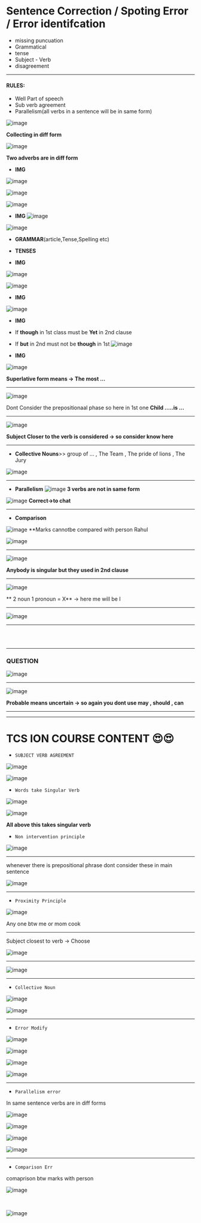  # Sentence Correction / Spoting Error / Error identifcation
 - missing puncuation
 - Grammatical
 - tense
 - Subject - Verb
 - disagreement
 
---
#### RULES:
- Well Part of speech
- Sub verb agreement
- Parallelism(all verbs in a sentence will be in same form)

![image](https://user-images.githubusercontent.com/77873383/182755980-d5de95f1-0d44-4f7e-871a-87d42f926723.png)

**Collecting in diff form**

![image](https://user-images.githubusercontent.com/77873383/182756103-c99c99f0-5682-4c29-8d79-11c66ae33164.png)

**Two adverbs are in diff form**


- **IMG**

![image](https://user-images.githubusercontent.com/77873383/182756767-e6b70adc-c812-4859-96a2-8ab59cb038df.png)

![image](https://user-images.githubusercontent.com/77873383/182756802-30cf454e-6d9e-4daa-a911-61484b137c17.png)

![image](https://user-images.githubusercontent.com/77873383/182756817-9b46ae3d-af61-45d6-b0e2-a03d8f12195e.png)


- **IMG**
![image](https://user-images.githubusercontent.com/77873383/182756970-705cb139-53f1-4077-8f9c-6934a8808ef1.png)

![image](https://user-images.githubusercontent.com/77873383/182757010-b0184213-581c-405b-ba51-e24ecc72fdbc.png)




- **GRAMMAR**(article,Tense,Spelling etc)

- **TENSES**

- **IMG**

![image](https://user-images.githubusercontent.com/77873383/182757275-0d1013f4-3fa9-4dbb-9d1f-61e2ea11d381.png)

![image](https://user-images.githubusercontent.com/77873383/182757311-3d2f97db-aa76-44a7-9f90-1a98d8d2f55f.png)


- **IMG**

![image](https://user-images.githubusercontent.com/77873383/182757427-06d938a3-114b-409d-bb68-39c7d81da714.png)


- **IMG**
- If **though** in 1st class must be **Yet** in 2nd clause
- If **but** in 2nd must not be **though** in 1st
![image](https://user-images.githubusercontent.com/77873383/182757624-0d143643-9f9a-4484-a75c-60ac37322bc4.png)

- **IMG**

![image](https://user-images.githubusercontent.com/77873383/182758052-c27c984c-dc64-4f06-8b29-9fad292e6c6c.png)

**Superlative form means -> The most ...**

---

![image](https://user-images.githubusercontent.com/77873383/182759722-dfff68e9-2012-429f-ab77-e6f9798dc47e.png)

Dont Consider the prepositionaal phase so here in 1st one **Child .....____is____ ...**

---
![image](https://user-images.githubusercontent.com/77873383/182760113-d61f0c3f-9ffb-4614-951d-358779ec5320.png)

**Subject Closer to the verb is considered -> so consider know here**

---

- **Collective Nouns**>> group of ... , The Team , The pride of lions , The Jury

![image](https://user-images.githubusercontent.com/77873383/182760362-790ef662-94be-4e49-a1aa-0e76aae00cdb.png)

---
- **Parallelism**
![image](https://user-images.githubusercontent.com/77873383/182760924-8b960ee1-f9ed-4383-9395-8dddab323a68.png)
**3 verbs are not in same form**

![image](https://user-images.githubusercontent.com/77873383/182760989-773a91f1-bcce-4d51-9328-c03372374a70.png)
**Correct->to chat**

---

- **Comparison**

![image](https://user-images.githubusercontent.com/77873383/182761272-baec5486-b594-4df6-9d06-1e5afa95a417.png)
**Marks cannotbe compared with person Rahul

![image](https://user-images.githubusercontent.com/77873383/182761316-fe1cdb4d-f83c-4aee-8da7-afc27d6891eb.png)

---

![image](https://user-images.githubusercontent.com/77873383/182761424-3c2ed5d8-a4b6-4b63-856c-7c3cff3b5c40.png)
 
 **Anybody is singular but they used in 2nd clause**
 
 ---
 
 ![image](https://user-images.githubusercontent.com/77873383/182761503-ade710c7-bc4b-42dc-816b-704c901cc035.png)

** 2 noun 1 pronoun = X** -> here me will be I

---
![image](https://user-images.githubusercontent.com/77873383/182761596-d4559b1a-05dc-44d5-bead-6ab1e248b2d1.png)

---

<br>
<br>

---
### QUESTION

![image](https://user-images.githubusercontent.com/77873383/182762906-8c1d3057-6b4f-4915-9f69-98ab0394c53c.png)

---

![image](https://user-images.githubusercontent.com/77873383/182763154-4570392e-4567-40fe-97f6-1baeb33cff96.png)

**Probable means uncertain -> so again you dont use may , should , can**

---
---


# TCS ION COURSE CONTENT 😍😍

- ```SUBJECT VERB AGREEMENT```

![image](https://user-images.githubusercontent.com/77873383/185520212-75f5c2dd-fd94-45be-a5bc-b8f90dcd5049.png)

![image](https://user-images.githubusercontent.com/77873383/185520685-827e5ec2-06ca-4f15-b5cd-c6b03e9f0110.png)

- ```Words take Singular Verb```

![image](https://user-images.githubusercontent.com/77873383/185520844-5c2deb99-fbb8-44fb-ab2b-bd8acf93638b.png)

![image](https://user-images.githubusercontent.com/77873383/185520899-b0d6794c-4e34-419a-851b-82dec5f77fff.png)

**All above this takes singular verb**


- ```Non intervention principle```

![image](https://user-images.githubusercontent.com/77873383/185521340-db2055c5-64ab-40a0-80fa-a177e794bbf9.png)


---

whenever there is prepositional phrase dont consider these in main sentence 

![image](https://user-images.githubusercontent.com/77873383/185521218-5f42f670-a537-486d-9d41-b2885d0a8480.png)

---

- ```Proximity Principle```

![image](https://user-images.githubusercontent.com/77873383/185521507-9349c4ed-b6b1-4ced-9427-1d07b95e7dfa.png)

Any one btw me or mom cook 

---

Subject closest to verb -> Choose

![image](https://user-images.githubusercontent.com/77873383/185521764-e8f90fbc-8cc9-412c-8fab-7690384e977b.png)

---

![image](https://user-images.githubusercontent.com/77873383/185522034-3886a1e9-6d00-4453-be22-81612bd10c91.png)


---

- ```Collective Noun```

![image](https://user-images.githubusercontent.com/77873383/185522327-9855992a-2b09-4564-bc5b-b4c67e9dfcf6.png)

![image](https://user-images.githubusercontent.com/77873383/185522356-c16173ff-60e8-49f6-b900-5065af2aae4b.png)

---

- ```Error Modify```

![image](https://user-images.githubusercontent.com/77873383/185522821-0a8a73c1-81da-4ea8-8514-1cfe0b7fd83a.png)

![image](https://user-images.githubusercontent.com/77873383/185522873-94aa6185-4559-48cc-901c-de899ba97dde.png)

![image](https://user-images.githubusercontent.com/77873383/185522953-249b9777-5e1c-4495-9e82-e5822236aa28.png)

![image](https://user-images.githubusercontent.com/77873383/185523030-73e480be-1180-4470-99b5-f61bcf9ed8e6.png)

---

- ```Parallelism error```

In same sentence verbs are in  diff forms

![image](https://user-images.githubusercontent.com/77873383/185523233-20a7f500-fff6-4a9d-95c6-62be5fe88d06.png)

![image](https://user-images.githubusercontent.com/77873383/185523332-abaca68e-7e7b-4341-b303-8569d233cb0e.png)

![image](https://user-images.githubusercontent.com/77873383/185523447-ca6cec27-4798-4fee-a5ed-ed10d4981fed.png)

![image](https://user-images.githubusercontent.com/77873383/185523524-21e58b54-1391-4db9-91b7-f660c34cc1fa.png)

---

- ```Comparison Err```

comaprison btw marks with person

![image](https://user-images.githubusercontent.com/77873383/185523667-6a205cb1-5de7-4e01-ae64-df0cb3bfabbc.png)

<br>

![image](https://user-images.githubusercontent.com/77873383/185523723-80d85c11-91f2-445c-86e4-368f4e8d777d.png)
